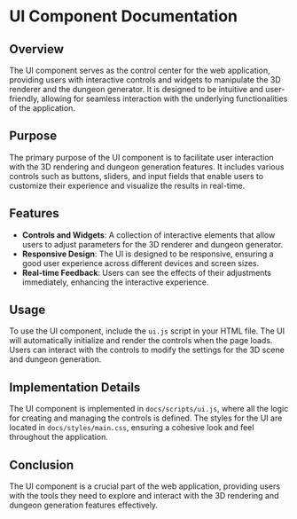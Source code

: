 # UI Component Documentation

## Overview
The UI component serves as the control center for the web application, providing users with interactive controls and widgets to manipulate the 3D renderer and the dungeon generator. It is designed to be intuitive and user-friendly, allowing for seamless interaction with the underlying functionalities of the application.

## Purpose
The primary purpose of the UI component is to facilitate user interaction with the 3D rendering and dungeon generation features. It includes various controls such as buttons, sliders, and input fields that enable users to customize their experience and visualize the results in real-time.

## Features
- **Controls and Widgets**: A collection of interactive elements that allow users to adjust parameters for the 3D renderer and dungeon generator.
- **Responsive Design**: The UI is designed to be responsive, ensuring a good user experience across different devices and screen sizes.
- **Real-time Feedback**: Users can see the effects of their adjustments immediately, enhancing the interactive experience.

## Usage
To use the UI component, include the `ui.js` script in your HTML file. The UI will automatically initialize and render the controls when the page loads. Users can interact with the controls to modify the settings for the 3D scene and dungeon generation.

## Implementation Details
The UI component is implemented in `docs/scripts/ui.js`, where all the logic for creating and managing the controls is defined. The styles for the UI are located in `docs/styles/main.css`, ensuring a cohesive look and feel throughout the application.

## Conclusion
The UI component is a crucial part of the web application, providing users with the tools they need to explore and interact with the 3D rendering and dungeon generation features effectively.